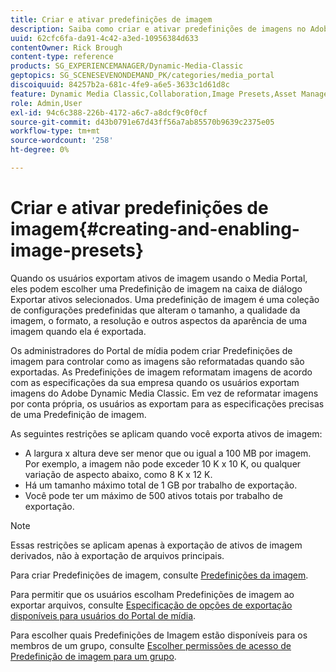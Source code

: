 ```yaml
---
title: Criar e ativar predefinições de imagem
description: Saiba como criar e ativar predefinições de imagens no Adobe Dynamic Media Classic.
uuid: 62cfc6fa-da91-4c42-a3ed-10956384d633
contentOwner: Rick Brough
content-type: reference
products: SG_EXPERIENCEMANAGER/Dynamic-Media-Classic
geptopics: SG_SCENESEVENONDEMAND_PK/categories/media_portal
discoiquuid: 84257b2a-681c-4fe9-a6e5-3633c1d61d8c
feature: Dynamic Media Classic,Collaboration,Image Presets,Asset Management
role: Admin,User
exl-id: 94c6c388-226b-4172-a6c7-a8dcf9c0f0cf
source-git-commit: d43b0791e67d43ff56a7ab85570b9639c2375e05
workflow-type: tm+mt
source-wordcount: '258'
ht-degree: 0%

---
```


# Criar e ativar predefinições de imagem{#creating-and-enabling-image-presets}

Quando os usuários exportam ativos de imagem usando o Media Portal, eles podem escolher uma Predefinição de imagem na caixa de diálogo Exportar ativos selecionados. Uma predefinição de imagem é uma coleção de configurações predefinidas que alteram o tamanho, a qualidade da imagem, o formato, a resolução e outros aspectos da aparência de uma imagem quando ela é exportada.

Os administradores do Portal de mídia podem criar Predefinições de imagem para controlar como as imagens são reformatadas quando são exportadas. As Predefinições de imagem reformatam imagens de acordo com as especificações da sua empresa quando os usuários exportam imagens do Adobe Dynamic Media Classic. Em vez de reformatar imagens por conta própria, os usuários as exportam para as especificações precisas de uma Predefinição de imagem.

As seguintes restrições se aplicam quando você exporta ativos de imagem:

* A largura x altura deve ser menor que ou igual a 100 MB por imagem. Por exemplo, a imagem não pode exceder 10 K x 10 K, ou qualquer variação de aspecto abaixo, como 8 K x 12 K.
* Há um tamanho máximo total de 1 GB por trabalho de exportação.
* Você pode ter um máximo de 500 ativos totais por trabalho de exportação.

>[!NOTE]
>
>Essas restrições se aplicam apenas à exportação de ativos de imagem derivados, não à exportação de arquivos principais.

Para criar Predefinições de imagem, consulte [Predefinições da imagem](application-setup.md#image_presets).

Para permitir que os usuários escolham Predefinições de imagem ao exportar arquivos, consulte [Especificação de opções de exportação disponíveis para usuários do Portal de mídia](specifying-export-options-available-media.md#specifying_export_options_available_to_media_portal_users).

Para escolher quais Predefinições de Imagem estão disponíveis para os membros de um grupo, consulte [Escolher permissões de acesso de Predefinição de imagem para um grupo](creating-media-portal-groups.md#choosing_image_preset_access_permissions_for_a_group).
